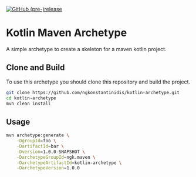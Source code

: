 [![GitHub (pre-)release](https://img.shields.io/github/release/ngkonstantinidis/kotlin-archetype/all.svg)](https://github.com/ngkonstantinidis/kotlin-archetype/releases)

# Kotlin Maven Archetype

A simple archetype to create a skeleton for a maven kotlin project.

## Clone and Build

To use this archetype you should clone this repository and build the project.

```bash
git clone https://github.com/ngkonstantinidis/kotlin-archetype.git
cd kotlin-archetype
mvn clean install
```

## Usage

```bash
mvn archetype:generate \
    -DgroupId=foo \
    -DartifactId=bar \
    -Dversion=1.0.0-SNAPSHOT \
    -DarchetypeGroupId=ngk.maven \
    -DarchetypeArtifactId=kotlin-archetype \
    -DarchetypeVersion=1.0.0
```
